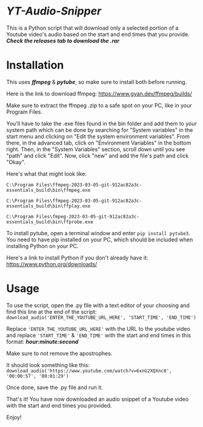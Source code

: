 # ***YT-Audio-Snipper***
This is a Python script that will download only a selected portion of a Youtube video's audio based on the start and end times that you provide. 
***Check the releases tab to download the .rar***

# Installation

This uses ***ffmpeg*** & ***pytube***, so make sure to install both before running.

Here is the link to download ffmpeg: https://www.gyan.dev/ffmpeg/builds/

Make sure to extract the ffmpeg .zip to a safe spot on your PC, like in your Program Files.

You'll have to take the .exe files found in the bin folder and add them to your system path which can be done by searching for "System variables" in the start menu and clicking on "Edit the system environment variables". From there, in the advanced tab, click on "Environment Variables" in the bottom right. Then, in the "System Variables" section, scroll down until you see "path" and click "Edit". Now, click "new" and add the file's path and click "Okay".

Here's what that might look like:

```C:\Program Files\ffmpeg-2023-03-05-git-912ac82a3c-essentials_build\bin\ffmpeg.exe```

```C:\Program Files\ffmpeg-2023-03-05-git-912ac82a3c-essentials_build\bin\ffplay.exe```

```C:\Program Files\fmpeg-2023-03-05-git-912ac82a3c-essentials_build\bin\ffprobe.exe```

To install pytube, open a terminal window and enter ```pip install pytube3```.
You need to have pip installed on your PC, which should be included when installing Python on your PC.

Here's a link to install Python if you don't already have it: https://www.python.org/downloads/

# Usage
To use the script, open the .py file with a text editor of your choosing and find this line at the end of the script:
```download_audio('ENTER_THE_YOUTUBE_URL_HERE', 'START_TIME', 'END_TIME')```

Replace ```'ENTER_THE_YOUTUBE_URL_HERE'``` with the URL to the youtube video and replace ```'START_TIME'``` & ```'END_TIME'``` with the start and end times in this format: ***hour:minute:second***

Make sure to not remove the apostrophes.

It should look something like this: ```download_audio('https://www.youtube.com/watch?v=6xnG2XQXnc0', '00:00:57', '00:01:29')```

Once done, save the .py file and run it.

That's it! You have now downloaded an audio snippet of a Youtube video with the start and end times you provided.

Enjoy!

